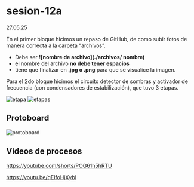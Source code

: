 # sesion-12a

27.05.25

En el primer bloque hicimos un repaso de GitHub, de como subir fotos de manera correcta a la carpeta “archivos”.

- Debe ser **![nombre de archivo](./archivos/ nombre)**
- el nombre del archivo **no debe tener espacios**
- tiene que finalizar en **.jpg o .png** para que se visualice la imagen.

Para el 2do bloque hicimos el circuito detector de sombras y activador de frecuencia (con condensadores de estabilización), que tuvo 3 etapas.

![etapa](https://github.com/user-attachments/assets/d93b176b-48f2-4001-a420-c74c5ff82bce)
![etapas](https://github.com/user-attachments/assets/8d2e2d73-0260-48fa-ab73-1d30fbe4400b)

## Protoboard

![protoboard](https://github.com/user-attachments/assets/b018f10d-dc0e-41cc-a653-1ae1100065a2)

## Videos de procesos

<https://youtube.com/shorts/POG61h5hRTU>

<https://youtu.be/qEIfoHjXybI>
